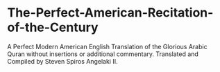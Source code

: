 # The-Perfect-American-Recitation-of-the-Century
A Perfect Modern American English Translation of the Glorious Arabic Quran without insertions or additional commentary. Translated and Compiled by Steven Spiros Angelaki II.
